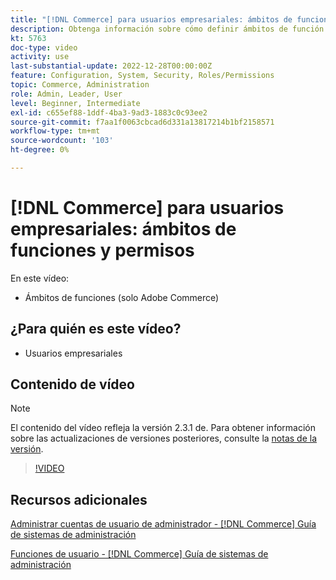 ```yaml
---
title: "[!DNL Commerce] para usuarios empresariales: ámbitos de funciones y permisos"
description: Obtenga información sobre cómo definir ámbitos de función (exclusivos de Adobe Commerce) y los permisos asociados por sitio o tienda.
kt: 5763
doc-type: video
activity: use
last-substantial-update: 2022-12-28T00:00:00Z
feature: Configuration, System, Security, Roles/Permissions
topic: Commerce, Administration
role: Admin, Leader, User
level: Beginner, Intermediate
exl-id: c655ef88-1ddf-4ba3-9ad3-1883c0c93ee2
source-git-commit: f7aa1f0063cbcad6d331a13817214b1bf2158571
workflow-type: tm+mt
source-wordcount: '103'
ht-degree: 0%

---
```


# [!DNL Commerce] para usuarios empresariales: ámbitos de funciones y permisos

En este vídeo:

- Ámbitos de funciones (solo Adobe Commerce)

## ¿Para quién es este vídeo?

- Usuarios empresariales

## Contenido de vídeo

>[!NOTE]
>
>El contenido del vídeo refleja la versión 2.3.1 de. Para obtener información sobre las actualizaciones de versiones posteriores, consulte la [notas de la versión](https://experienceleague.adobe.com/docs/commerce-operations/release/notes/overview.html).

>[!VIDEO](https://video.tv.adobe.com/v/35948?quality=12&learn=on)

## Recursos adicionales

[Administrar cuentas de usuario de administrador - [!DNL Commerce] Guía de sistemas de administración](https://experienceleague.adobe.com/docs/commerce-admin/systems/user-accounts/permissions-users-all.html)

[Funciones de usuario - [!DNL Commerce] Guía de sistemas de administración](https://experienceleague.adobe.com/docs/commerce-admin/systems/user-accounts/permissions-user-roles.html)
